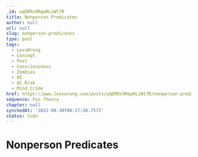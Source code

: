 ```yaml
---
_id: wqDRRx9RqwKLzWt7R
title: Nonperson Predicates
author: null
url: null
slug: nonperson-predicates
type: post
tags:
  - LessWrong
  - Concept
  - Post
  - Consciousness
  - Zombies
  - AI
  - AI_Risk
  - Mind_Crime
href: https://www.lesswrong.com/posts/wqDRRx9RqwKLzWt7R/nonperson-predicates
sequence: Fun Theory
chapter: null
synchedAt: '2022-08-30T08:17:50.757Z'
status: todo
---
```


# Nonperson Predicates
